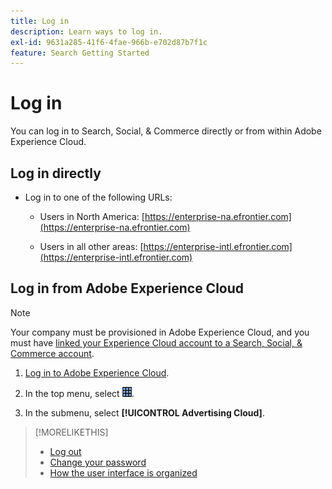 ```yaml
---
title: Log in
description: Learn ways to log in.
exl-id: 9631a285-41f6-4fae-966b-e702d87b7f1c
feature: Search Getting Started
---
```

# Log in

You can log in to Search, Social, & Commerce directly or from within Adobe Experience Cloud.

## Log in directly

* Log in to one of the following URLs:

  * Users in North America: [https://enterprise-na.efrontier.com](https://enterprise-na.efrontier.com)
  
  * Users in all other areas: [https://enterprise-intl.efrontier.com](https://enterprise-intl.efrontier.com)

## Log in from Adobe Experience Cloud

>[!NOTE]
>
>Your company must be provisioned in Adobe Experience Cloud, and you must have [linked your Experience Cloud account to a Search, Social, & Commerce account](https://experiencecloud.adobe.com/resources/help/en_US/mcloud/organizations.html).

1. [Log in to Adobe Experience Cloud](https://experienceleague.adobe.com/docs/core-services/interface/experience-cloud.html#signin).

1. In the top menu, select ![solution selector](/help/search-social-commerce/assets/menu-icon.png "solution selector").

1. In the submenu, select **[!UICONTROL Advertising Cloud]**.

>[!MORELIKETHIS]
>
>* [Log out](log-out.md)
>* [Change your password](/help/search-social-commerce/tools/password-change.md)
>* [How the user interface is organized](user-interface.md)

